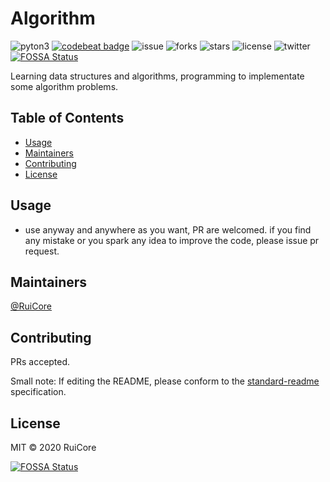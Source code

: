 # Algorithm

![pyton3](https://img.shields.io/badge/language-python3-blue.svg) [![codebeat badge](https://codebeat.co/badges/71c7fdd2-93c2-47cc-9bda-5c2e130a5fe9)](https://codebeat.co/projects/github-com-ruicore-algorithm-master) ![issue](https://img.shields.io/github/issues/ruicore/algorithm) ![forks](https://img.shields.io/github/forks/ruicore/algorithm) ![stars](https://img.shields.io/github/stars/ruicore/algorithm) ![license](https://img.shields.io/github/license/ruicore/algorithm) ![twitter](https://img.shields.io/twitter/url?url=https%3A%2F%2Fgithub.com%2Fruicore%2Falgorithm
)
[![FOSSA Status](https://app.fossa.io/api/projects/git%2Bgithub.com%2Fruicore%2Falgorithm.svg?type=shield)](https://app.fossa.io/projects/git%2Bgithub.com%2Fruicore%2Falgorithm?ref=badge_shield)

Learning data structures and algorithms, programming to  implementate some algorithm problems.


## Table of Contents

- [Usage](#usage)
- [Maintainers](#maintainers)
- [Contributing](#contributing)
- [License](#license)


## Usage

* use anyway and anywhere as you want, PR are welcomed. if you find any mistake or you spark any idea to improve the code, please issue pr request.

## Maintainers

[@RuiCore](https://github.com/RuiCore)

## Contributing

PRs accepted.

Small note: If editing the README, please conform to the [standard-readme](https://github.com/RichardLitt/standard-readme) specification.

## License

MIT © 2020 RuiCore


[![FOSSA Status](https://app.fossa.io/api/projects/git%2Bgithub.com%2Fruicore%2Falgorithm.svg?type=large)](https://app.fossa.io/projects/git%2Bgithub.com%2Fruicore%2Falgorithm?ref=badge_large)
